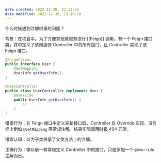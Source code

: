 ```yaml
---
date created: 2022-12-30, 23:13:54
date modified: 2022-12-30, 23:16:18
---
```


什么时候遇到注解继承的问题？

背景：在项目中，为了方便其他微服务进行 [[Feign]] 调用，有一个 Feign 接口类，其中定义了该微服务 Controller 中的所有接口，且 Controller 实现了该 Feign 接口。

```java
@FeignClient
public interface User {
    @GetMapping
    UserInfo getUserInfo();
}

@RestController
public class UserController implements User {
    @Override
    public UserInfo getUserInfo() {
        // ...
    }
}
```

错误行为：在 Feign 接口中定义完新接口后，Controller 仅 Override 实现，没有标上例如 `@GetMapping` 等常规注解。结果实际调用时报 404 异常。

错误认知：以为子类继承了父类方法上的注解。

正确行为：像以前一样常规定义 Controller 中的接口，只是多加一个 `@Override` 注解而已。
